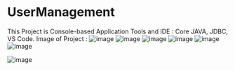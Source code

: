 # UserManagement
This Project is Console-based Application
Tools and IDE : Core JAVA, JDBC, VS Code.
Image of Project : 
![image](https://github.com/Pradeep4802/UserManagement/assets/88763660/d5f548e5-5f22-4673-9c7c-5c1c7c9cbae1)
![image](https://github.com/Pradeep4802/UserManagement/assets/88763660/913cd35b-e7ac-4b5d-9060-3999879b7955)
![image](https://github.com/Pradeep4802/UserManagement/assets/88763660/2e3da2f7-bae1-4105-9556-1d34cb64c173)
![image](https://github.com/Pradeep4802/UserManagement/assets/88763660/a0fd9f9d-cd8b-42a2-aabc-02be775639ec)
![image](https://github.com/Pradeep4802/UserManagement/assets/88763660/89493fc8-5448-41c6-8c1b-45b70285cc1d)
![image](https://github.com/Pradeep4802/UserManagement/assets/88763660/a2d6e4d6-406a-417a-9ab5-03a7a92d3b3c)

![image](https://github.com/Pradeep4802/UserManagement/assets/88763660/088ecadd-8fff-4625-bcab-9d0ff4e535c2)
